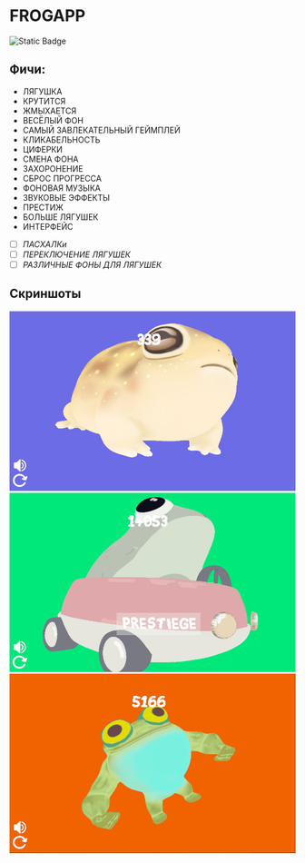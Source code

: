 # FROGAPP
![Static Badge](https://img.shields.io/badge/2025-brown?style=plastic&label=%D0%9B%D1%83%D1%87%D1%88%D0%B5%D0%B5%20%D0%B4%D0%B5%D1%80%D1%8C%D0%BC%D0%BE%20%D0%B3%D0%BE%D0%B4%D0%B0)

## Фичи:
- ЛЯГУШКА
- КРУТИТСЯ
- ЖМЫХАЕТСЯ
- ВЕСЁЛЫЙ ФОН
- САМЫЙ ЗАВЛЕКАТЕЛЬНЫЙ ГЕЙМПЛЕЙ  
- КЛИКАБЕЛЬНОСТЬ
- ЦИФЕРКИ
- СМЕНА ФОНА
- ЗАХОРОНЕНИЕ
- СБРОС ПРОГРЕССА
- ФОНОВАЯ МУЗЫКА
- ЗВУКОВЫЕ ЭФФЕКТЫ
- ПРЕСТИЖ
- БОЛЬШЕ ЛЯГУШЕК
- ИНТЕРФЕЙС
- [ ] *ПАСХАЛКи*
- [ ] *ПЕРЕКЛЮЧЕНИЕ ЛЯГУШЕК*
- [ ] *РАЗЛИЧНЫЕ ФОНЫ ДЛЯ ЛЯГУШЕК*

## Скриншоты
![FROG 1](docs/1.jpg)
![FROG 2](docs/2.jpg)
![FROG 3](docs/3.jpg)